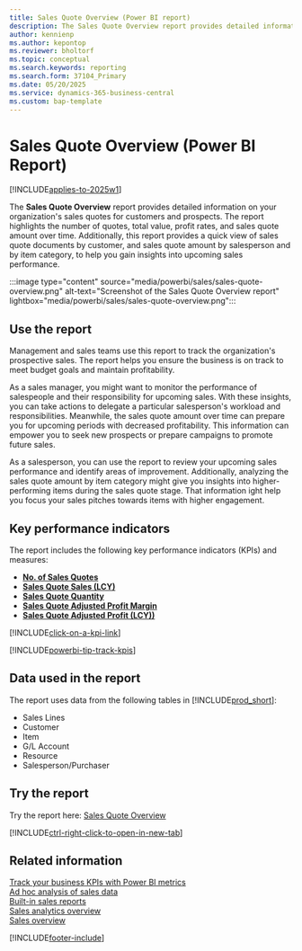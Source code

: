 ```yaml
---
title: Sales Quote Overview (Power BI report)
description: The Sales Quote Overview report provides detailed information on your organization's Sales Quote activities. 
author: kennienp
ms.author: kepontop
ms.reviewer: bholtorf
ms.topic: conceptual
ms.search.keywords: reporting
ms.search.form: 37104_Primary
ms.date: 05/20/2025
ms.service: dynamics-365-business-central
ms.custom: bap-template
---
```


# Sales Quote Overview (Power BI Report)

[!INCLUDE[applies-to-2025w1](includes/applies-to-2025w1.md)]

The **Sales Quote Overview** report provides detailed information on your organization's sales quotes for customers and prospects. The report highlights the number of quotes, total value, profit rates, and sales quote amount over time. Additionally, this report provides a quick view of sales quote documents by customer, and sales quote amount by salesperson and by item category, to help you gain insights into upcoming sales performance.

:::image type="content" source="media/powerbi/sales/sales-quote-overview.png" alt-text="Screenshot of the Sales Quote Overview report" lightbox="media/powerbi/sales/sales-quote-overview.png":::

## Use the report

Management and sales teams use this report to track the organization's prospective sales. The report helps you ensure the business is on track to meet budget goals and maintain profitability.

As a sales manager, you might want to monitor the performance of salespeople and their responsibility for upcoming sales. With these insights, you can take actions to delegate a particular salesperson's workload and responsibilities. Meanwhile, the sales quote amount over time can prepare you for upcoming periods with decreased profitability. This information can empower you to seek new prospects or prepare campaigns to promote future sales.

As a salesperson, you can use the report to review your upcoming sales performance and identify areas of improvement. Additionally, analyzing the sales quote amount by item category might give you insights into higher-performing items during the sales quote stage. That information ight help you focus your sales pitches towards items with higher engagement.

## Key performance indicators

The report includes the following key performance indicators (KPIs) and measures:

- [**No. of Sales Quotes**](sales-powerbi-sales-kpis.md#no-of-sales-quotes)
- [**Sales Quote Sales (LCY)**](sales-powerbi-sales-kpis.md#sales-quote-sales-lcy)
- [**Sales Quote Quantity**](sales-powerbi-sales-kpis.md#sales-quote-quantity)
- [**Sales Quote Adjusted Profit Margin**](sales-powerbi-sales-kpis.md#sales-quote-adjusted-profit-margin)
- [**Sales Quote Adjusted Profit (LCY))**](sales-powerbi-sales-kpis.md#sales-quote-adjusted-profit-lcy)

[!INCLUDE[click-on-a-kpi-link](includes/click-on-a-kpi-link.md)] 

[!INCLUDE[powerbi-tip-track-kpis](includes/powerbi-tip-track-kpis.md)]

## Data used in the report

The report uses data from the following tables in [!INCLUDE[prod_short](includes/prod_short.md)]:

- Sales Lines
- Customer
- Item
- G/L Account
- Resource
- Salesperson/Purchaser

## Try the report

Try the report here: [Sales Quote Overview](https://businesscentral.dynamics.com?page=37104)

[!INCLUDE[ctrl-right-click-to-open-in-new-tab](includes/ctrl-right-click-to-open-in-new-tab.md)]

## Related information

[Track your business KPIs with Power BI metrics](track-kpis-with-power-bi-metrics.md)  
[Ad hoc analysis of sales data](ad-hoc-analysis-sales.md)  
[Built-in sales reports](sales-reports.md)  
[Sales analytics overview](sales-analytics-overview.md)  
[Sales overview](sales-manage-sales.md)  

[!INCLUDE[footer-include](includes/footer-banner.md)]